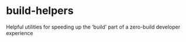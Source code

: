 # build-helpers
Helpful utilities for speeding up the ‘build’ part of a zero-build developer experience
